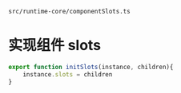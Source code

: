 `src/runtime-core/componentSlots.ts`

# 实现组件 slots

```ts
export function initSlots(instance, children){
	instance.slots = children
}
```